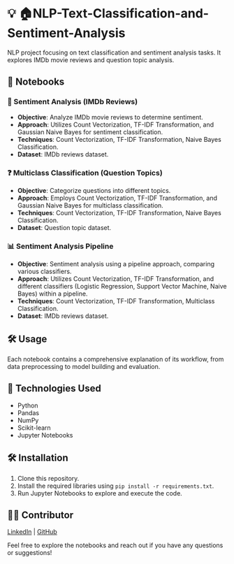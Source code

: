 # 💡 🏠NLP-Text-Classification-and-Sentiment-Analysis
 NLP project focusing on text classification and sentiment analysis tasks. It explores IMDb movie reviews and question topic analysis.

## 📓 Notebooks

### 🎥 Sentiment Analysis (IMDb Reviews)
- **Objective**: Analyze IMDb movie reviews to determine sentiment.
- **Approach**: Utilizes Count Vectorization, TF-IDF Transformation, and Gaussian Naive Bayes for sentiment classification.
- **Techniques**: Count Vectorization, TF-IDF Transformation, Naive Bayes Classification.
- **Dataset**: IMDb reviews dataset.

### ❓ Multiclass Classification (Question Topics)
- **Objective**: Categorize questions into different topics.
- **Approach**: Employs Count Vectorization, TF-IDF Transformation, and Gaussian Naive Bayes for multiclass classification.
- **Techniques**: Count Vectorization, TF-IDF Transformation, Naive Bayes Classification.
- **Dataset**: Question topic dataset.

### 📊 Sentiment Analysis Pipeline
- **Objective**: Sentiment analysis using a pipeline approach, comparing various classifiers.
- **Approach**: Utilizes Count Vectorization, TF-IDF Transformation, and different classifiers (Logistic Regression, Support Vector Machine, Naive Bayes) within a pipeline.
- **Techniques**: Count Vectorization, TF-IDF Transformation, Multiclass Classification.
- **Dataset**: IMDb reviews dataset.

## 🛠️ Usage
Each notebook contains a comprehensive explanation of its workflow, from data preprocessing to model building and evaluation.

## 🚀 Technologies Used
- Python
- Pandas
- NumPy
- Scikit-learn
- Jupyter Notebooks

## 🛠️ Installation
1. Clone this repository.
2. Install the required libraries using `pip install -r requirements.txt`.
3. Run Jupyter Notebooks to explore and execute the code.

## 👨‍💻 Contributor
 [LinkedIn](https://www.linkedin.com/in/chaimae-elfathi/) | [GitHub](https://github.com/chamafthi)


Feel free to explore the notebooks and reach out if you have any questions or suggestions!